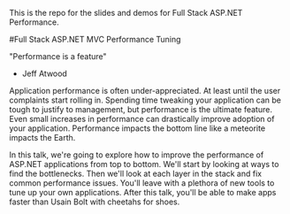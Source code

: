 This is the repo for the slides and demos for Full Stack ASP.NET Performance. 

#Full Stack ASP.NET MVC Performance Tuning

"Performance is a feature" 
- Jeff Atwood

Application performance is often under-appreciated. At least until the user complaints start rolling in. Spending time tweaking your application can be tough to justify to management, but performance is the ultimate feature. Even small increases in performance can drastically improve adoption of your application. Performance impacts the bottom line like a meteorite impacts the Earth. 

In this talk, we're going to explore how to improve the performance of ASP.NET applications from top to bottom. We'll start by looking at ways to find the bottlenecks. Then we'll look at each layer in the stack and fix common performance issues.  You'll leave with a plethora of new tools to tune up your own applications. After this talk, you'll be able to make apps faster than Usain Bolt with cheetahs for shoes.
